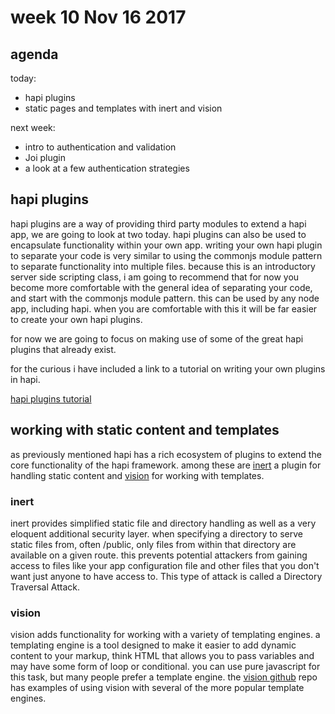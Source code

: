 # week 10 Nov 16 2017

## agenda 

today:

- hapi plugins
- static pages and templates with inert and vision

next week:

- intro to authentication and validation
- Joi plugin
- a look at a few authentication strategies

## hapi plugins

hapi plugins are a way of providing third party modules to extend a hapi app, we
are going to look at two today. hapi plugins can also be used to encapsulate
functionality within your own app. writing your own hapi plugin to separate your
code is very similar to using the commonjs module pattern to separate
functionality into multiple files. because this is an introductory server side scripting class, i am
going to recommend that for now you become more comfortable with the general
idea of separating your code, and start with the commonjs module pattern. this
can be used by any node app, including hapi. when you are comfortable with this
it will be far easier to create your own hapi plugins.

for now we are going to focus on making use of some of the great hapi plugins
that already exist.

for the curious i have included a link to a tutorial on writing your own plugins in hapi.

[hapi plugins tutorial](https://hapijs.com/tutorials/plugins)

## working with static content and templates

as previously mentioned hapi has a rich ecosystem of plugins to extend the
core functionality of the hapi framework. among these are [inert](https://github.com/hapijs/inert) 
a plugin for handling static content and [vision](https://github.com/hapijs/vision) for working with templates.

### inert

inert provides simplified static file and directory handling as well as a very
eloquent additional security layer. when specifying a directory to serve static
files from, often /public, only files from within that directory are available
on a given route. this prevents potential attackers from gaining access to files
like your app configuration file and other files that you don't want just anyone
to have access to. This type of attack is called a Directory Traversal Attack.

### vision

vision adds functionality for working with a variety of templating engines.
a templating engine is a tool designed to make it easier to add dynamic content
to your markup, think HTML that allows you to pass variables and may have some
form of loop or conditional. you can use pure javascript for this task, but many
people prefer a template engine. the [vision github](https://github.com/hapijs/vision) repo has examples of using
vision with several of the more popular template engines.
